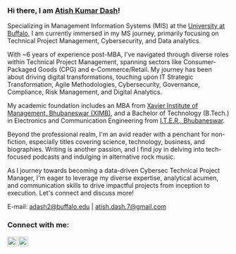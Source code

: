 ### Hi there, I am <a href="https://www.linkedin.com/in/atish-dash/">Atish Kumar Dash</a>!
Specializing in Management Information Systems (MIS) at the <a href="https://www.buffalo.edu/">University at Buffalo</a>, I am currently immersed in my MS journey, primarily focusing on Technical Project Management, Cybersecurity, and Data analytics.

With ~6 years of experience post-MBA, I've navigated through diverse roles within Technical Project Management, spanning sectors like Consumer-Packaged Goods (CPG) and e-Commerce/Retail. My journey has been about driving digital transformations, touching upon IT Strategic Transformation, Agile Methodologies, Cybersecurity, Governance, Compliance, Risk Management, and Digital Analytics.

My academic foundation includes an MBA from <a href="https://ximb.edu.in/">Xavier Institute of Management, Bhubaneswar (XIMB)</a>, and a Bachelor of Technology (B.Tech.) in Electronics and Communication Engineering from <a href="https://www.soa.ac.in/iter">I.T.E.R., Bhubaneswar</a>.

Beyond the professional realm, I'm an avid reader with a penchant for non-fiction, especially titles covering science, technology, business, and biographies. Writing is another passion, and I find joy in delving into tech-focused podcasts and indulging in alternative rock music.

As I journey towards becoming a data-driven Cybersec Technical Project Manager, I'm eager to leverage my diverse expertise, analytical acumen, and communication skills to drive impactful projects from inception to execution. Let's connect and discuss more!

E-mail: adash2@buffalo.edu | atish.dash.7@gmail.com


<h3>Connect with me:</h3>

[<img align="left" alt="JoshMadakor | Twitter" width="22px" src="https://cdn.jsdelivr.net/npm/simple-icons@v3/icons/twitter.svg" />][twitter]
[<img align="left" alt="JoshMadakor | LinkedIn" width="22px" src="https://cdn.jsdelivr.net/npm/simple-icons@v3/icons/linkedin.svg" />][linkedin]

[twitter]: https://twitter.com/atish_dash7
[linkedin]: https://www.linkedin.com/in/atish-dash/

<!--
**AtishKDash/atishkdash** is a ✨ _special_ ✨ repository because its `README.md` (this file) appears on your GitHub profile.

Here are some ideas to get you started:

- 🔭 I’m currently working on ...
- 🌱 I’m currently learning ...
- 👯 I’m looking to collaborate on ...
- 🤔 I’m looking for help with ...
- 💬 Ask me about ...
- 📫 How to reach me: ...
- 😄 Pronouns: ...
- ⚡ Fun fact: ...
-->
